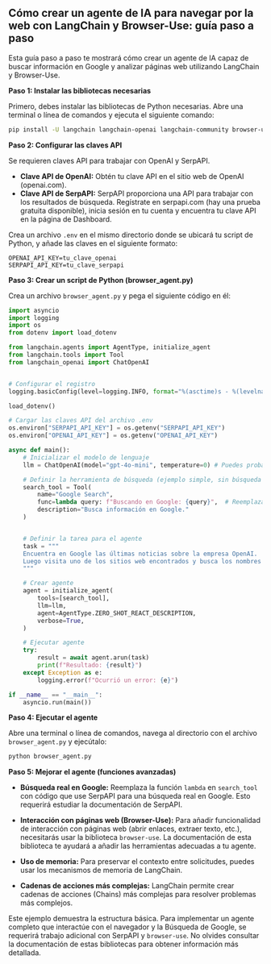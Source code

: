 ## Cómo crear un agente de IA para navegar por la web con LangChain y Browser-Use: guía paso a paso

Esta guía paso a paso te mostrará cómo crear un agente de IA capaz de buscar información en Google y analizar páginas web utilizando LangChain y Browser-Use.

**Paso 1: Instalar las bibliotecas necesarias**

Primero, debes instalar las bibliotecas de Python necesarias. Abre una terminal o línea de comandos y ejecuta el siguiente comando:

```bash
pip install -U langchain langchain-openai langchain-community browser-use python-dotenv serpapi google-search-results numexpr
```

**Paso 2: Configurar las claves API**

Se requieren claves API para trabajar con OpenAI y SerpAPI.

*   **Clave API de OpenAI:** Obtén tu clave API en el sitio web de OpenAI (openai.com).
*   **Clave API de SerpAPI:** SerpAPI proporciona una API para trabajar con los resultados de búsqueda. Regístrate en serpapi.com (hay una prueba gratuita disponible), inicia sesión en tu cuenta y encuentra tu clave API en la página de Dashboard.

Crea un archivo `.env` en el mismo directorio donde se ubicará tu script de Python, y añade las claves en el siguiente formato:

```
OPENAI_API_KEY=tu_clave_openai
SERPAPI_API_KEY=tu_clave_serpapi
```

**Paso 3: Crear un script de Python (browser_agent.py)**

Crea un archivo `browser_agent.py` y pega el siguiente código en él:

```python
import asyncio
import logging
import os
from dotenv import load_dotenv

from langchain.agents import AgentType, initialize_agent
from langchain.tools import Tool
from langchain_openai import ChatOpenAI


# Configurar el registro
logging.basicConfig(level=logging.INFO, format="%(asctime)s - %(levelname)s - %(message)s")

load_dotenv()

# Cargar las claves API del archivo .env
os.environ["SERPAPI_API_KEY"] = os.getenv("SERPAPI_API_KEY")
os.environ["OPENAI_API_KEY"] = os.getenv("OPENAI_API_KEY")

async def main():
    # Inicializar el modelo de lenguaje
    llm = ChatOpenAI(model="gpt-4o-mini", temperature=0) # Puedes probar otros modelos

    # Definir la herramienta de búsqueda (ejemplo simple, sin búsqueda real en Google)
    search_tool = Tool(
        name="Google Search",
        func=lambda query: f"Buscando en Google: {query}",  # Reemplazar con búsqueda real con SerpAPI si es necesario
        description="Busca información en Google."
    )


    # Definir la tarea para el agente
    task = """
    Encuentra en Google las últimas noticias sobre la empresa OpenAI.
    Luego visita uno de los sitios web encontrados y busca los nombres de los fundadores.
    """

    # Crear agente
    agent = initialize_agent(
        tools=[search_tool],
        llm=llm,
        agent=AgentType.ZERO_SHOT_REACT_DESCRIPTION,
        verbose=True,
    )

    # Ejecutar agente
    try:
        result = await agent.arun(task)
        print(f"Resultado: {result}")
    except Exception as e:
        logging.error(f"Ocurrió un error: {e}")

if __name__ == "__main__":
    asyncio.run(main())
```

**Paso 4: Ejecutar el agente**

Abre una terminal o línea de comandos, navega al directorio con el archivo `browser_agent.py` y ejecútalo:

```bash
python browser_agent.py
```

**Paso 5: Mejorar el agente (funciones avanzadas)**

*   **Búsqueda real en Google:** Reemplaza la función `lambda` en `search_tool` con código que use SerpAPI para una búsqueda real en Google. Esto requerirá estudiar la documentación de SerpAPI.

*   **Interacción con páginas web (Browser-Use):** Para añadir funcionalidad de interacción con páginas web (abrir enlaces, extraer texto, etc.), necesitarás usar la biblioteca `browser-use`. La documentación de esta biblioteca te ayudará a añadir las herramientas adecuadas a tu agente.

*   **Uso de memoria:** Para preservar el contexto entre solicitudes, puedes usar los mecanismos de memoria de LangChain.

*   **Cadenas de acciones más complejas:** LangChain permite crear cadenas de acciones (Chains) más complejas para resolver problemas más complejos.


Este ejemplo demuestra la estructura básica. Para implementar un agente completo que interactúe con el navegador y la Búsqueda de Google, se requerirá trabajo adicional con SerpAPI y `browser-use`. No olvides consultar la documentación de estas bibliotecas para obtener información más detallada.
